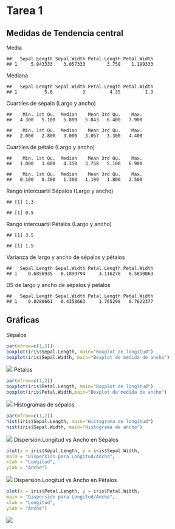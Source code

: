 Tarea 1
================

## Medidas de Tendencia central

Media

    ##   Sepal.Length Sepal.Width Petal.Length Petal.Width
    ## 1     5.843333    3.057333        3.758    1.199333

Mediana

    ##   Sepal.Length Sepal.Width Petal.Length Petal.Width
    ## 1          5.8           3         4.35         1.3

Cuartiles de sépalo (Largo y ancho)

    ##    Min. 1st Qu.  Median    Mean 3rd Qu.    Max. 
    ##   4.300   5.100   5.800   5.843   6.400   7.900

    ##    Min. 1st Qu.  Median    Mean 3rd Qu.    Max. 
    ##   2.000   2.800   3.000   3.057   3.300   4.400

Cuartiles de pétalo (Largo y ancho)

    ##    Min. 1st Qu.  Median    Mean 3rd Qu.    Max. 
    ##   1.000   1.600   4.350   3.758   5.100   6.900

    ##    Min. 1st Qu.  Median    Mean 3rd Qu.    Max. 
    ##   0.100   0.300   1.300   1.199   1.800   2.500

Rango intercuartil Sépalos (Largo y ancho)

    ## [1] 1.3

    ## [1] 0.5

Rango intercuartil Pétalos (Largo y ancho)

    ## [1] 3.5

    ## [1] 1.5

Varianza de largo y ancho de sépalos y pétalos

    ##   Sepal.Length Sepal.Width Petal.Length Petal.Width
    ## 1    0.6856935   0.1899794     3.116278   0.5810063

DS de largo y ancho de sépalos y pétalos

    ##   Sepal.Length Sepal.Width Petal.Length Petal.Width
    ## 1    0.8280661   0.4358663     1.765298   0.7622377

## Gráficas

Sépalos

``` r
par(mfrow=c(1,2))
boxplot(iris$Sepal.Length, main="Boxplot de longitud")
boxplot(iris$Sepal.Width, main="Boxplot de medida de ancho")
```

![](t1_files/figure-gfm/unnamed-chunk-10-1.png)<!-- --> Pétalos

``` r
par(mfrow=c(1,2))
boxplot(iris$Petal.Length, main="Boxplot de longitud")
boxplot(iris$Petal.Width,main="Boxplot de medida de ancho")
```

![](t1_files/figure-gfm/unnamed-chunk-11-1.png)<!-- --> Histogramas de
sépalos

``` r
par(mfrow=c(1,2))
hist(iris$Sepal.Length, main="Histograma de longitud")
hist(iris$Sepal.Width, main="Histograma de ancho")
```

![](t1_files/figure-gfm/unnamed-chunk-12-1.png)<!-- --> Dispersión
Longitud vs Ancho en Sépalos

``` r
plot(x = iris$Sepal.Length, y = iris$Sepal.Width,
main = "Dispersión para Longitud/Ancho",
xlab = "Longitud",
ylab = "Ancho")
```

![](t1_files/figure-gfm/unnamed-chunk-13-1.png)<!-- --> Dispersión
Longitud vs Ancho en Pétalos

``` r
plot(x = iris$Petal.Length, y = iris$Petal.Width,
main = "Dispersión para Longitud/Ancho",
xlab = "Longitud",
ylab = "Ancho")
```

![](t1_files/figure-gfm/unnamed-chunk-14-1.png)<!-- -->
